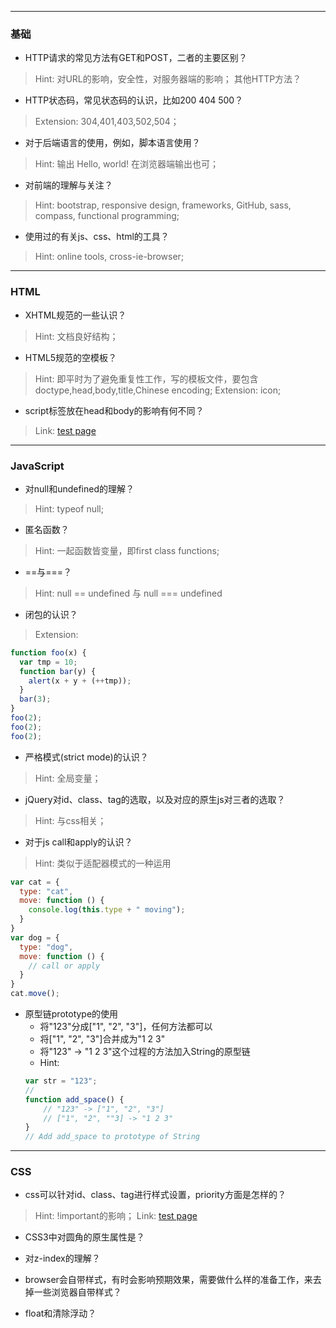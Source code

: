 ------

### 基础

- HTTP请求的常见方法有GET和POST，二者的主要区别？
> Hint: 对URL的影响，安全性，对服务器端的影响；
> 其他HTTP方法？

- HTTP状态码，常见状态码的认识，比如200 404 500？
> Extension: 304,401,403,502,504；

- 对于后端语言的使用，例如，脚本语言使用？
> Hint: 输出 Hello, world! 在浏览器端输出也可；

- 对前端的理解与关注？
> Hint: bootstrap, responsive design, frameworks, GitHub, sass, compass, 
functional programming;

- 使用过的有关js、css、html的工具？
> Hint: online tools, cross-ie-browser;

------

### HTML

- XHTML规范的一些认识？
> Hint: 文档良好结构；

- HTML5规范的空模板？
> Hint: 即平时为了避免重复性工作，写的模板文件，要包含doctype,head,body,title,Chinese encoding;
> Extension: icon;

- script标签放在head和body的影响有何不同？
> Link: [test page](js-script-position/1.html)

------

### JavaScript

- 对null和undefined的理解？
> Hint: typeof null;

- 匿名函数？
> Hint: 一起函数皆变量，即first class functions;

- ==与===？
> Hint: null == undefined 与 null === undefined

- 闭包的认识？
> Extension:
```javascript
function foo(x) {
  var tmp = 10;
  function bar(y) {
    alert(x + y + (++tmp));
  }
  bar(3);
}
foo(2);
foo(2);
foo(2);
```

- 严格模式(strict mode)的认识？
> Hint: 全局变量；

- jQuery对id、class、tag的选取，以及对应的原生js对三者的选取？
> Hint: 与css相关；

- 对于js call和apply的认识？
> Hint: 类似于适配器模式的一种运用
```javascript
var cat = {
  type: "cat",
  move: function () {
    console.log(this.type + " moving");
  }
}
var dog = {
  type: "dog", 
  move: function () {
    // call or apply
  }
}
cat.move();
```

- 原型链prototype的使用
    + 将"123"分成["1", "2", "3"]，任何方法都可以
    + 将["1", "2", "3"]合并成为"1 2 3"
    + 将"123" -> "1 2 3"这个过程的方法加入String的原型链
    + Hint:
    ```javascript
    var str = "123";
    //
    function add_space() {
        // "123" -> ["1", "2", "3"]
        // ["1", "2", ""3] -> "1 2 3"
    }
    // Add add_space to prototype of String
    ```

------

### CSS

- css可以针对id、class、tag进行样式设置，priority方面是怎样的？
> Hint: !important的影响；
> Link: [test page](css-priority/index.html)

- CSS3中对圆角的原生属性是？

- 对z-index的理解？

- browser会自带样式，有时会影响预期效果，需要做什么样的准备工作，来去掉一些浏览器自带样式？

- float和清除浮动？